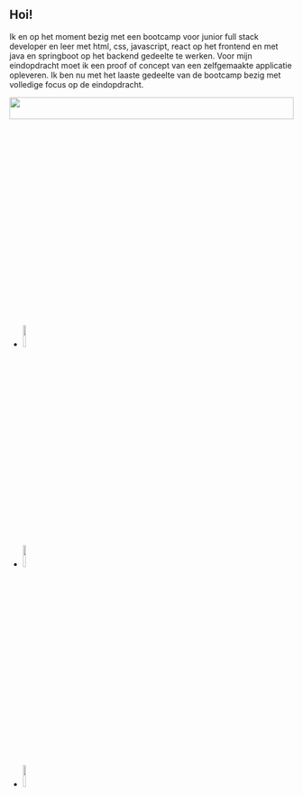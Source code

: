 
## Hoi!
<p>Ik en op het moment bezig met een bootcamp voor junior full stack developer en leer met html, css, javascript, react op het frontend en met java en springboot op het backend gedeelte te werken. Voor mijn eindopdracht moet ik een proof of concept van een zelfgemaakte applicatie opleveren. Ik ben nu met het laaste gedeelte van de bootcamp bezig met volledige focus op de eindopdracht.</p>

<p align="center">
    <img width="100%" height="10%" src="https://user-images.githubusercontent.com/113012106/208798968-58c72aad-80dd-4c17-ab7b-aa1fd003553c.png"> 
</p>

<ul><li><img width="10%" height="10%" src="https://user-images.githubusercontent.com/113012106/209868832-e7c99b49-e3ba-4be5-b8c0-7d589c5074ec.svg">
</li>
    <li><img width="10%" height="10%" src="https://user-images.githubusercontent.com/113012106/209868832-e7c99b49-e3ba-4be5-b8c0-7d589c5074ec.svg"></li>
    <li><img width="10%" height="10%" src="https://user-images.githubusercontent.com/113012106/209868832-e7c99b49-e3ba-4be5-b8c0-7d589c5074ec.svg"></li>
</ul>    
    

<!--
**SGDonders/SGDonders** is a ✨ _special_ ✨ repository because its `README.md` (this file) appears on your GitHub profile.

Here are some ideas to get you started:

- 🔭 I’m currently working on ...
- 🌱 I’m currently learning ...
- 👯 I’m looking to collaborate on ...
- 🤔 I’m looking for help with ...
- 💬 Ask me about ...
- 📫 How to reach me: ...
- 😄 Pronouns: ...
- ⚡ Fun fact: ...
-->
